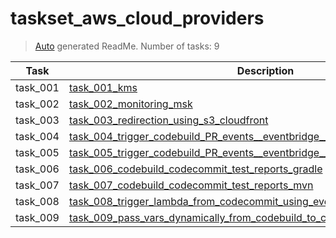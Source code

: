 # taskset_aws_cloud_providers

> [Auto](https://github.com/codeaprendiz/learn_fullstack/blob/main/home/php/intermediate/taskset_intermediate_php/task_004_createGlobalMarkdownTable/generate-readme.php) generated ReadMe. Number of tasks: 9

| Task     | Description                                                                                                                                                                            |
|----------|----------------------------------------------------------------------------------------------------------------------------------------------------------------------------------------|
| task_001 | [task_001_kms](taskset_aws_cloud_providers/task_001_kms)                                                                                                                               |
| task_002 | [task_002_monitoring_msk](taskset_aws_cloud_providers/task_002_monitoring_msk)                                                                                                         |
| task_003 | [task_003_redirection_using_s3_cloudfront](taskset_aws_cloud_providers/task_003_redirection_using_s3_cloudfront)                                                                       |
| task_004 | [task_004_trigger_codebuild_PR_events__eventbridge__static_branc](taskset_aws_cloud_providers/task_004_trigger_codebuild_PR_events__eventbridge__static_branc)                         |
| task_005 | [task_005_trigger_codebuild_PR_events__eventbridge__lambda__dynamic_branches](taskset_aws_cloud_providers/task_005_trigger_codebuild_PR_events__eventbridge__lambda__dynamic_branches) |
| task_006 | [task_006_codebuild_codecommit_test_reports_gradle](taskset_aws_cloud_providers/task_006_codebuild_codecommit_test_reports_gradle)                                                     |
| task_007 | [task_007_codebuild_codecommit_test_reports_mvn](taskset_aws_cloud_providers/task_007_codebuild_codecommit_test_reports_mvn)                                                           |
| task_008 | [task_008_trigger_lambda_from_codecommit_using_event_bridge](taskset_aws_cloud_providers/task_008_trigger_lambda_from_codecommit_using_event_bridge)                                   |
| task_009 | [task_009_pass_vars_dynamically_from_codebuild_to_codepipeline](taskset_aws_cloud_providers/task_009_pass_vars_dynamically_from_codebuild_to_codepipeline)                             |

